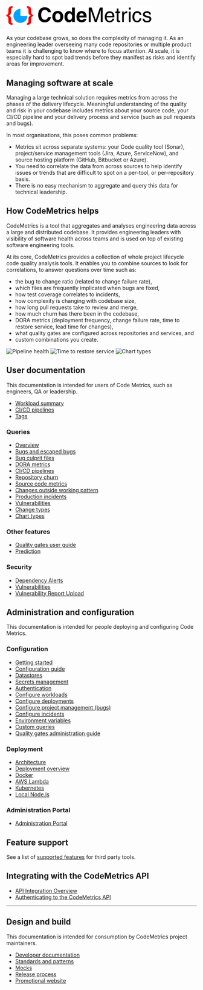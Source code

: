 # <img alt="CodeMetrics logo" src="img/codemetrics_logo_small.png" width="384em"/>

As your codebase grows, so does the complexity of managing it. As an engineering leader overseeing many code repositories or multiple product teams it is challenging to know where to focus attention. At scale, it is especially hard to spot bad trends before they manifest as risks and identify areas for improvement.

## Managing software at scale

Managing a large technical solution requires metrics from across the phases of the delivery lifecycle. Meaningful understanding of the quality and risk in your codebase includes metrics about your source code, your CI/CD pipeline and your delivery process and service (such as pull requests and bugs).

In most organisations, this poses common problems:

- Metrics sit across separate systems: your Code quality tool (Sonar), project/service management tools (Jira, Azure, ServiceNow), and source hosting platform (GitHub, Bitbucket or Azure).
- You need to correlate the data from across sources to help identify issues or trends that are difficult to spot on a per-tool, or per-repository basis.
- There is no easy mechanism to aggregate and query this data for technical leadership.

## How CodeMetrics helps

CodeMetrics is a tool that aggregates and analyses engineering data across a large and distributed codebase. It provides engineering leaders with visibility of software health across teams and is used on top of existing software engineering tools.

At its core, CodeMetrics provides a collection of whole project lifecycle code quality analysis tools. It enables you to combine sources to look for correlations, to answer questions over time such as:

- the bug to change ratio (related to change failure rate),
- which files are frequently implicated when bugs are fixed,
- how test coverage correlates to incidents,
- how complexity is changing with codebase size,
- how long pull requests take to review and merge,
- how much churn has there been in the codebase,
- DORA metrics (deployment frequency, change failure rate, time to restore service, lead time for changes),
- what quality gates are configured across repositories and services, and
- custom combinations you create.

<img src="/docs/img/pipeline_health.png" alt="Pipeline health" height="220em" />
<img src="/docs/img/time_to_restore_service.png" alt="Time to restore service" height="220em" />
<img src="/docs/img/coverage_summary_cropped.png" alt="Chart types" height="220em" />

## User documentation

This documentation is intended for users of Code Metrics, such as engineers, QA or leadership.

- [Workload summary](./workloads.md)
- [CI/CD pipelines](./pipelines.md)
- [Tags](./tags.md)

### Queries

- [Overview](./queries.md)
- [Bugs and escaped bugs](./query_bugs.md)
- [Bug culprit files](./query_bug_culprits.md)
- [DORA metrics](./dora.md)
- [CI/CD pipelines](./query_pipelines.md)
- [Repository churn](./query_repo_churn.md)
- [Source code metrics](./query_source_code.md)
- [Changes outside working pattern](./query_working_pattern.md)
- [Production incidents](./query_incidents.md)
- [Vulnerabilities](./query_vulnerabilities.md)
- [Change types](./query_change_types.md)
- [Chart types](charts.md)

### Other features

- [Quality gates user guide](./quality_gates_user.md)
- [Prediction](./prediction.md)

### Security

- [Dependency Alerts](./dependency_alerts.md)
- [Vulnerabilities](./query_vulnerabilities.md)
- [Vulnerability Report Upload](./vulnerability_report_upload.md)

## Administration and configuration

This documentation is intended for people deploying and configuring Code Metrics.

### Configuration

- [Getting started](./getting_started.md)
- [Configuration guide](./configuration.md)
- [Datastores](./datastores.md)
- [Secrets management](./secret_management.md)
- [Authentication](./authentication.md)
- [Configure workloads](./config_workloads.md)
- [Configure deployments](./config_deployments.md)
- [Configure project management (bugs)](./config_project_management.md)
- [Configure incidents](./config_incidents.md)
- [Environment variables](./env_vars.md)
- [Custom queries](./custom_queries.md)
- [Quality gates administration guide](./quality_gates_admin.md)

### Deployment

- [Architecture](./architecture.md)
- [Deployment overview](./deployment.md)
- [Docker](./deployment_docker.md)
- [AWS Lambda](./deployment_lambda.md)
- [Kubernetes](./helm.md)
- [Local Node.js](./run_local_node.md)

### Administration Portal

- [Administration Portal](./admin_portal.md)

## Feature support

See a list of [supported features](./features.md) for third party tools.

## Integrating with the CodeMetrics API

- [API Integration Overview](./integration_api.md)
- [Authenticating to the CodeMetrics API](./integration_api_authentication.md)

---

## Design and build

This documentation is intended for consumption by CodeMetrics project maintainers.

- [Developer documentation](./dev/README.md)
- [Standards and patterns](./dev/standards_patterns.md)
- [Mocks](../mocks/README.md)
- [Release process](./dev/release.md)
- [Promotional website](./promosite.md)
